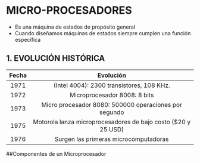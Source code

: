 # MICRO-PROCESADORES

- Es una máquina de estados de propósito general
- Cuando diseñamos máquinas de estados siempre cumplen una función específica

## 1. EVOLUCIÓN HISTÓRICA 

| Fecha |                           Evolución                           |
|:-----:|:-------------------------------------------------------------:|
|  1971 | (Intel 4004): 2300 transistores, 108 KHz.                     |
|  1972 | Microprocesador 8008: 8 bits                                  |
|  1973 | Micro procesador 8080: 500000 operaciones por segundo         |
|  1975 | Motorola lanza microprocesadores de bajo costo ($20 y 25 USD) |
|  1976 | Surgen las primeras microcomputadoras                         |

##Componentes de un Microprocesador
